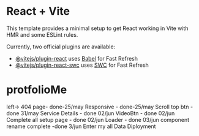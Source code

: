 # React + Vite

This template provides a minimal setup to get React working in Vite with HMR and some ESLint rules.

Currently, two official plugins are available:

- [@vitejs/plugin-react](https://github.com/vitejs/vite-plugin-react/blob/main/packages/plugin-react/README.md) uses [Babel](https://babeljs.io/) for Fast Refresh
- [@vitejs/plugin-react-swc](https://github.com/vitejs/vite-plugin-react-swc) uses [SWC](https://swc.rs/) for Fast Refresh
# protfolioMe


left->
404 page- done-25/may
Responsive - done-25/may
Scroll top btn - done 31/may
Service Details - done 02/jun
VideoBtn - done 02/jun
Complete all setup page - done 02/jun
Loader - done 03/jun
component rename complete -done 3/jun
Enter my all Data
Diployment



